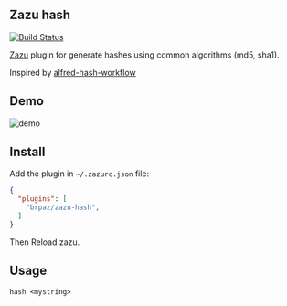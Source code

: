 ## Zazu hash

[![Build Status](https://travis-ci.org/tinytacoteam/zazu-hash.svg?branch=master)](https://travis-ci.org/tinytacoteam/zazu-hash)

[Zazu](https://github.com/tinytacoteam/zazu) plugin for generate hashes using common algorithms (md5, sha1).

Inspired by [alfred-hash-workflow](https://github.com/willfarrell/alfred-hash-workflow)

## Demo

![demo](demo.gif)

## Install

Add the plugin in ```~/.zazurc.json``` file:

```json
{
  "plugins": [
    "brpaz/zazu-hash",
  ]
}
```

Then Reload zazu.

## Usage

```
hash <mystring>
```
